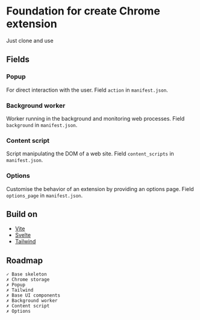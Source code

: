 # Foundation for create Chrome extension
Just clone and use

## Fields

### Popup
For direct interaction with the user.
Field `action` in `manifest.json`.

### Background worker
Worker running in the background and monitoring web processes.
Field `background` in `manifest.json`.

### Content script
Script manipulating the DOM of a web site.
Field `content_scripts` in `manifest.json`.

### Options
Customise the behavior of an extension by providing an options page.
Field `options_page` in `manifest.json`.


## Build on
 - [Vite](https://vitejs.dev/)
 - [Svelte](https://svelte.dev/)
 - [Tailwind](https://tailwindcss.com/)

## Roadmap
    ✓ Base skeleton
    ✗ Chrome storage
    ✗ Popup
    ✗ Tailwind
    ✗ Base UI components
    ✗ Background worker
    ✗ Content script
    ✗ Options
